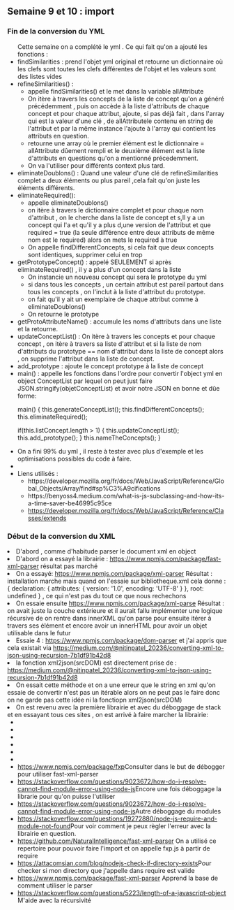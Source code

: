 ## Semaine 9 et 10 : import 

### Fin de la conversion du YML 

<ul>Cette semaine on a complété le yml . Ce qui fait qu'on a ajouté les fonctions : 
	<li>findSimilarities : prend l'objet yml original et retourne un dictionnaire où les clefs sont toutes les clefs différentes de l'objet et les valeurs sont des listes vides</li>
	<li>refineSimilarities() : 
		<ul>
			<li>appelle findSimilarities() et le met dans la variable allAttribute</li>
			<li>On itère à travers les concepts de la liste de concept qu'on a généré précédemment , puis on accède à la liste d'attributs de chaque concept et pour chaque attribut, ajoute, si pas déjà fait , dans l'array  qui est la valeur d'une clé , de allAttributele contenu en string de l'attribut et par la même instance l'ajoute à l'array qui contient les attributs en question.</li>
			<li>retourne une array où le premier élément est le dictionnaire  = allAttribute dûement rempli et le deuxième élément est la liste d'attributs en questions qu'on a mentionné précedemment.</li>
			<li>On va l'utiliser pour différents context plus tard.</li>
		</ul>
	</li>
	<li>eliminateDoublons() : Quand une valeur d'une clé de refineSimilarities complet a deux éléments ou plus pareil ,cela fait qu'on juste les éléments différents. </li>
	<li>eliminateRequired(): 
		<ul>
			<li>appelle eliminateDoublons()</li>
			<li>on itère à travers le dictionnaire complet et pour chaque nom d'attribut , on le cherche dans la liste de concept et s,Il y a un concept qui l'a et qu'il y a plus d,une version de l'attribut et que required = true (la seule différence entre deux attributs de même nom est le required) alors on mets le required à true </li>
			<li>On appelle findDifferentConcepts, si cela fait que deux concepts sont identiques, supprimer celui en trop</li>
		</ul>
	</li>
	<li>getPrototypeConcept() : appelé SEULEMENT si après eliminateRequired() , il y a plus d'un concept dans la liste
		<ul>
			<li>On instancie un nouveau concept qui sera le prototype du yml</li>
			<li>si dans tous les concepts , un certain attribut est pareil partout dans tous les concepts , on l'inclut à la liste d'attribut du prototype.</li>
			<li>on fait qu'il y ait un exemplaire de chaque attribut comme à eliminateDoublons()</li>
			<li>On retourne le prototype </li>
		</ul>
	</li>
	<li>getProtoAttributeName() : accumule les noms d'attributs dans une liste et la retourne.</li>
	<li>updateConceptList() : On itère à travers les concepts et pour chaque concept , on itère à travers sa liste d'attribut et si la liste de nom d'attributs du prototype == nom d'attribut dans la liste de concept alors , on supprime l'attribut dans la liste de concept.
	</li>
	<li>add_prototype : ajoute le concept prototype à la liste de concept</li>
	<li>main() : appelle les fonctions dans l'ordre pour convertir l'object yml en object ConceptList par lequel on peut just faire JSON.stringify(objetConceptList) et avoir notre JSON en bonne et dûe forme: 
<p>
	main()
{
this.generateConceptList();
this.findDifferentConcepts();
this.eliminateRequired();


if(this.listConcept.length > 1)
{
    this.updateConceptList();
    this.add_prototype(); 
}
this.nameTheConcepts();
}
</p>
	</li>
	<li>On a fini 99% du yml , il reste à tester avec plus d'exemple et  les optimisations possibles du code à faire.<li>
	<li>Liens utilisés : 
		<ul>
			<li><a href = "https://developer.mozilla.org/fr/docs/Web/JavaScript/Reference/Global_Objects/Array/find#sp%C3%A9cifications"></a>https://developer.mozilla.org/fr/docs/Web/JavaScript/Reference/Global_Objects/Array/find#sp%C3%A9cifications</li>
			<li><a href="https://benyoss4.medium.com/what-is-js-subclassing-and-how-its-a-time-saver-be46995c95ce"></a>https://benyoss4.medium.com/what-is-js-subclassing-and-how-its-a-time-saver-be46995c95ce</li>
			<li><a href ="https://developer.mozilla.org/fr/docs/Web/JavaScript/Reference/Classes/extends">https://developer.mozilla.org/fr/docs/Web/JavaScript/Reference/Classes/extends</a></li>
		</ul>
	</li>
</ul>

### Début de la conversion du XML 

<li>D'abord , comme d'habitude parser le document xml en object </li>
<li>D'abord on a essayé la librairie : <a href="https://www.npmjs.com/package/fast-xml-parser">https://www.npmjs.com/package/fast-xml-parser</a> résultat pas marché</li>
<li>On a essayé: <a href="https://www.npmjs.com/package/xml-parser">https://www.npmjs.com/package/xml-parser</a> Résultat : installation marche mais quand on l'essaie sur bibliotheque.xml cela donne : {
  declaration: { attributes: { version: '1.0', encoding: 'UTF-8' } },
  root: undefined
} , ce qui n'est pas du tout ce que nous rechechons</li>
<li>On essaie ensuite <a href="https://www.npmjs.com/package/xml-parse">https://www.npmjs.com/package/xml-parse</a> Résultat : on avait juste la couche extérieure et il aurait fallu implémenter une logique récursive de on rentre dans innerXML qu'on parse pour ensuite itérer à travers ses élément et encore avoir un innerHTML pour avoir un objet utilisable dans le futur</li>
<li>Essaie 4 : <a href="https://www.npmjs.com/package/dom-parser">https://www.npmjs.com/package/dom-parser</a> 
et j'ai appris que cela existait via <a href="https://medium.com/@nitinpatel_20236/converting-xml-to-json-using-recursion-7b1df91b42d8">https://medium.com/@nitinpatel_20236/converting-xml-to-json-using-recursion-7b1df91b42d8</a></li>
<li>la fonction xml2json(srcDOM) est directement prise de : <a href="https://medium.com/@nitinpatel_20236/converting-xml-to-json-using-recursion-7b1df91b42d8">https://medium.com/@nitinpatel_20236/converting-xml-to-json-using-recursion-7b1df91b42d8</a></li>
<li>On essait cette méthode et on a une erreur que le string en xml qu'on essaie de convertir n'est pas un itérable alors on ne peut pas le faire donc on ne garde pas cette idée ni la fonctiopn xml2json(srcDOM)</li>
<li>On est revenu avec la première librairie et avec du déboggage de stack et en essayant tous ces sites , on est arrivé à faire marcher la librairie: 
	<ul>
		<li><a href=""></a></li>
		<li><a href=""></a></li>
		<li><a href=""></a></li>
		<li><a href=""></a></li>
		<li><a href=""></a></li>
		<li><a href=""></a></li>
<li><a href="https://www.npmjs.com/package/fxp">https://www.npmjs.com/package/fxp</a>Consulter dans le but de débogger pour utiliser fast-xml-parser</li>
<li><a href="https://stackoverflow.com/questions/9023672/how-do-i-resolve-cannot-find-module-error-using-node-js">https://stackoverflow.com/questions/9023672/how-do-i-resolve-cannot-find-module-error-using-node-js</a>Encore une fois déboggage la librarie pour qu'on puisse l'utiliser</li>
<li><a href="https://stackoverflow.com/questions/9023672/how-do-i-resolve-cannot-find-module-error-using-node-js">https://stackoverflow.com/questions/9023672/how-do-i-resolve-cannot-find-module-error-using-node-js</a>Autre déboggage du modules</li>
<li><a href="https://stackoverflow.com/questions/19272880/node-js-require-and-module-not-found">https://stackoverflow.com/questions/19272880/node-js-require-and-module-not-found</a>Pour voir comment je peux règler l'erreur avec la librairie en question.</li>
<li><a href="https://github.com/NaturalIntelligence/fast-xml-parser">https://github.com/NaturalIntelligence/fast-xml-parser</a> On a utilisé ce repertoire pour pouvoir faire l'import et on appelle fxp.js à partir de require </li>
<li><a href="https://attacomsian.com/blog/nodejs-check-if-directory-exists">https://attacomsian.com/blog/nodejs-check-if-directory-exists</a>Pour checker si mon directory que j'appelle dans require est valide</li><li><a href="https://www.npmjs.com/package/fast-xml-parser">https://www.npmjs.com/package/fast-xml-parser</a> Apprend la base de comment utiliser le parser </li>
<li><a href="https://stackoverflow.com/questions/5223/length-of-a-javascript-object">https://stackoverflow.com/questions/5223/length-of-a-javascript-object</a> M'aide avec la récursivité</li>
</ul>
</li>